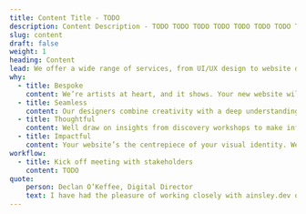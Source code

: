 ```yaml
---
title: Content Title - TODO
description: Content Description - TODO TODO TODO TODO TODO TODO TODO TODO TODO TODO TODO TODO TODO TODO TODO
slug: content
draft: false
weight: 1
heading: Content
lead: We offer a wide range of services, from UI/UX design to website development. Specialising in software development and API integration, we deliver expertly designed solutions to any digital obstacle.
why:
  - title: Bespoke
    content: We’re artists at heart, and it shows. Your new website will be hand-crafted to create one-of-a-kind websites that break industry stereotypes
  - title: Seamless
    content: Our designers combine creativity with a deep understanding of user needs to deliver meaningful and relevant digital experiences.
  - title: Thoughtful
    content: Well draw on insights from discovery workshops to make informed decisions on the user journeys, content hierarchy and sitemap.
  - title: Impactful
    content: Your website’s the centrepiece of your visual identity. We make every click count through creative design and UX that converts.
workflow:
  - title: Kick off meeting with stakeholders
    content: TODO
quote:
    person: Declan O’Keffee, Digital Director
    text: I have had the pleasure of working closely with ainsley.dev on the development of my new website. They have such a huge array of skills, not just in web development but across business and e-commerce as a whole. They helped us create a beautiful and modern website, and gave us ideas and initiatives for the future. It was a pleasure working with them.
---
```



